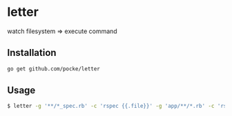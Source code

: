letter
============

watch filesystem => execute command


Installation
----------

```sh
go get github.com/pocke/letter
```

Usage
--------

```sh
$ letter -g '**/*_spec.rb' -c 'rspec {{.file}}' -g 'app/**/*.rb' -c 'rspec {{.file | s "^app" "test" | s `.rb$` "_spec.rb"}}'
```

